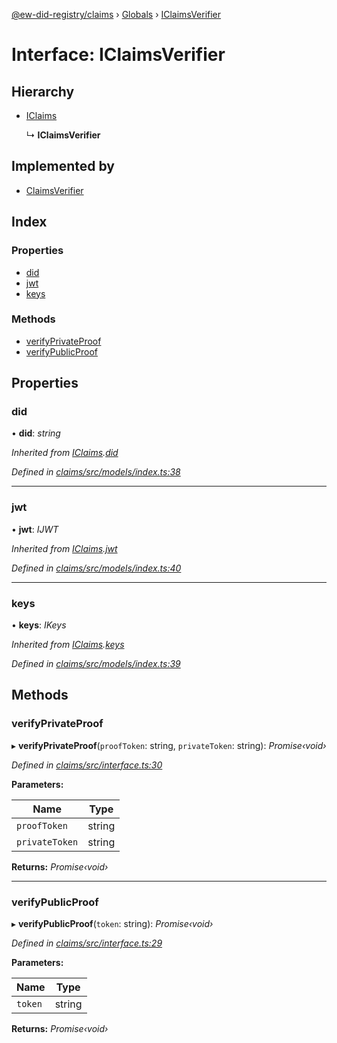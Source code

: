 [@ew-did-registry/claims](../README.md) › [Globals](../globals.md) › [IClaimsVerifier](iclaimsverifier.md)

# Interface: IClaimsVerifier

## Hierarchy

* [IClaims](iclaims.md)

  ↳ **IClaimsVerifier**

## Implemented by

* [ClaimsVerifier](../classes/claimsverifier.md)

## Index

### Properties

* [did](iclaimsverifier.md#did)
* [jwt](iclaimsverifier.md#jwt)
* [keys](iclaimsverifier.md#keys)

### Methods

* [verifyPrivateProof](iclaimsverifier.md#verifyprivateproof)
* [verifyPublicProof](iclaimsverifier.md#verifypublicproof)

## Properties

###  did

• **did**: *string*

*Inherited from [IClaims](iclaims.md).[did](iclaims.md#did)*

*Defined in [claims/src/models/index.ts:38](https://github.com/energywebfoundation/ew-did-registry/blob/9796cd6/packages/claims/src/models/index.ts#L38)*

___

###  jwt

• **jwt**: *IJWT*

*Inherited from [IClaims](iclaims.md).[jwt](iclaims.md#jwt)*

*Defined in [claims/src/models/index.ts:40](https://github.com/energywebfoundation/ew-did-registry/blob/9796cd6/packages/claims/src/models/index.ts#L40)*

___

###  keys

• **keys**: *IKeys*

*Inherited from [IClaims](iclaims.md).[keys](iclaims.md#keys)*

*Defined in [claims/src/models/index.ts:39](https://github.com/energywebfoundation/ew-did-registry/blob/9796cd6/packages/claims/src/models/index.ts#L39)*

## Methods

###  verifyPrivateProof

▸ **verifyPrivateProof**(`proofToken`: string, `privateToken`: string): *Promise‹void›*

*Defined in [claims/src/interface.ts:30](https://github.com/energywebfoundation/ew-did-registry/blob/9796cd6/packages/claims/src/interface.ts#L30)*

**Parameters:**

Name | Type |
------ | ------ |
`proofToken` | string |
`privateToken` | string |

**Returns:** *Promise‹void›*

___

###  verifyPublicProof

▸ **verifyPublicProof**(`token`: string): *Promise‹void›*

*Defined in [claims/src/interface.ts:29](https://github.com/energywebfoundation/ew-did-registry/blob/9796cd6/packages/claims/src/interface.ts#L29)*

**Parameters:**

Name | Type |
------ | ------ |
`token` | string |

**Returns:** *Promise‹void›*
